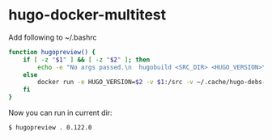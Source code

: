 # hugo-docker-multitest

Add following to ~/.bashrc

```sh
function hugopreview() {
    if [ -z "$1" ] && [ -z "$2" ]; then
        echo -e "No args passed.\n  hugobuild <SRC_DIR> <HUGO_VERSION>\n  ex. hugobuild ~/blog 0.122.0"
    else
        docker run -e HUGO_VERSION=$2 -v $1:/src -v ~/.cache/hugo-debs-cache:/debs -p 1313:1313 -it hugodocker
    fi
}
```

Now you can run in current dir:

```sh
$ hugopreview . 0.122.0
```

